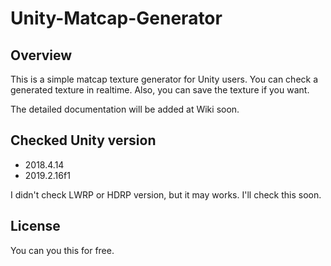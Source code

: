 # Unity-Matcap-Generator

## Overview

This is a simple matcap texture generator for Unity users. You can check a generated texture in realtime. Also, you can save the texture if you want.

The detailed documentation will be added at Wiki soon.

## Checked Unity version
* 2018.4.14
* 2019.2.16f1

I didn't check LWRP or HDRP version, but it may works. I'll check this soon.

## License
You can you this for free.

